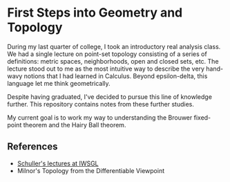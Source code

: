 # First Steps into Geometry and Topology

During my last quarter of college, I took an introductory real analysis class.
We had a single lecture on point-set topology consisting of a series of
definitions: metric spaces, neighborhoods, open and closed sets, etc. The
lecture stood out to me as the most intuitive way to describe the very
hand-wavy notions that I had learned in Calculus. Beyond epsilon-delta, this
language let me think geometrically.

Despite having graduated, I've decided to pursue this line of knowledge
further. This repository contains notes from these further studies.

My current goal is to work my way to understanding the Brouwer fixed-point
theorem and the Hairy Ball theorem.

## References
- [Schuller's lectures at IWSGL](https://www.youtube.com/watch?v=7G4SqIboeig&list=PLRtC1Xj57uWWJaUgjdo7p4WQS2OFpsiaK)
- Milnor's Topology from the Differentiable Viewpoint
